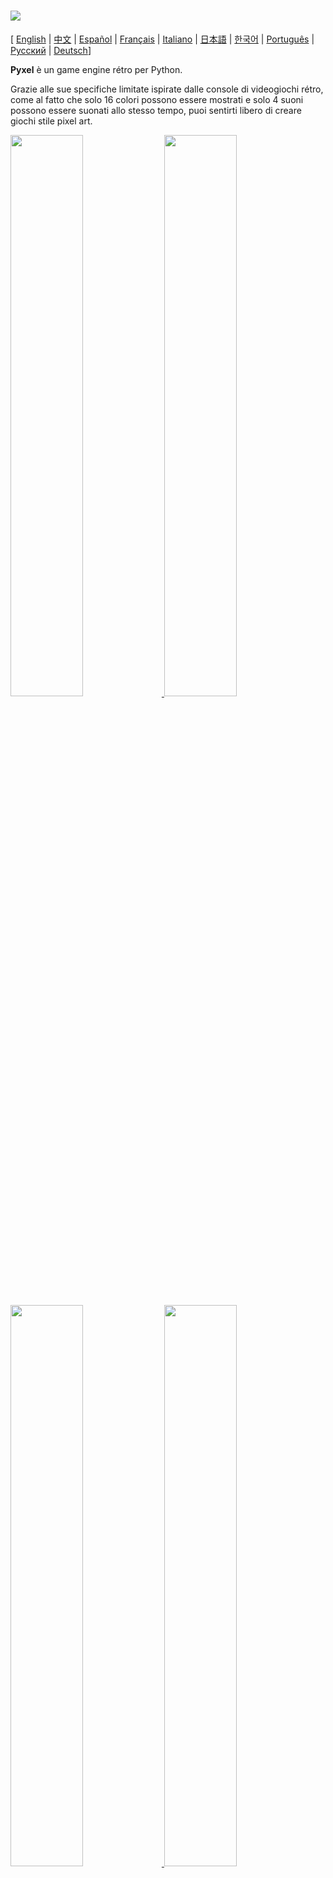 # <img src="images/pyxel_logo_152x64.png">

[ [English](README.md) | [中文](README.cn.md) | [Español](README.es.md) | [Français](README.fr.md) | [Italiano](README.it.md) | [日本語](README.ja.md) | [한국어](README.ko.md) | [Português](README.pt.md) | [Русский](README.ru.md) | [Deutsch](README.de.md)]

**Pyxel** è un game engine rétro per Python.

Grazie alle sue specifiche limitate ispirate dalle console di videogiochi rétro, come al fatto che solo 16 colori possono essere mostrati e solo 4 suoni possono essere suonati allo stesso tempo, puoi sentirti libero di creare giochi stile pixel art.

<a href="pyxel/examples/01_hello_pyxel.py" target="_blank">
<img src="pyxel/examples/screenshots/01_hello_pyxel.gif" width="48%">
</a>

<a href="pyxel/examples/02_jump_game.py" target="_blank">
<img src="pyxel/examples/screenshots/02_jump_game.gif" width="48%">
</a>

<a href="pyxel/examples/03_draw_api.py" target="_blank">
<img src="pyxel/examples/screenshots/03_draw_api.gif" width="48%">
</a>

<a href="pyxel/examples/04_sound_api.py" target="_blank">
<img src="pyxel/examples/screenshots/04_sound_api.gif" width="48%">
</a>

<a href="pyxel/editor/screenshots/image_tilemap_editor.gif" target="_blank">
<img src="pyxel/editor/screenshots/image_tilemap_editor.gif" width="48%">
</a>

<a href="pyxel/editor/screenshots/sound_music_editor.gif" target="_blank">
<img src="pyxel/editor/screenshots/sound_music_editor.gif" width="48%">
</a>

Le specifiche della console di gioco e API per Pyxel si riferiscono ai mozzafiato [PICO-8](https://www.lexaloffle.com/pico-8.php) e [TIC-80](https://tic.computer/).

Pyxel è open source e libero da usare. Cominciamo a fare giochi rétro con Pyxel!

## Specifiche

- Funziona su Windows, Mac, e Linux
- Codice si scrive con Python3
- Palette di 16 colori fissi
- 3 banche di immagini di dimensioni 256x256
- 8 tilemap di dimensioni 256x256
- 4 canali con 64 suoni definibili
- 8 musiche che possono combinare suoni arbitrari
- Input di tastiera, mouse, e controller
- Editor suoni e immagini

### Palette colori

<img src="pyxel/examples/screenshots/05_color_palette.png">
<br><br>
<img src="images/pyxel_palette.png">

## Come installare

### Windows

Prima di tutto, installa [Python3](https://www.python.org/) (versione 3.6.8 o maggiore).

Una volta che hai installato Python con l'installer ufficiale, **aggiungi Python alla PATH** selezionando il tasto mostrato qui:

<img src="images/python_installer.png">

Dopo, installa Pyxel con il comando `pip` seguente dalla linea di comando:

```sh
pip install -U pyxel
```

### Mac

Prima di tutto, nell'ambiente dove è installato [Homebrew](https://brew.sh/) installa [Python3](https://www.python.org/) (versione 3.6.8 o maggiore) e i pacchetti necessari con il comando seguente:

```sh
brew install python3 gcc sdl2 sdl2_image gifsicle
```

Si può installare Python3 in altri modi, ma tieni conto che bisognerebbe installare altre librerie.

Dopo, **riavvia il terminale** e installa Pyxel con il comando `pip3`:

```sh
pip3 install -U pyxel
```

### Linux

Installa [Python3](https://www.python.org/) (versione 3.6.8 o maggiore) e i pacchetti necessari nel modo appropriato per ogni distribuzione.

**Ubuntu:**

```sh
sudo apt install python3 python3-pip libsdl2-dev libsdl2-image-dev gifsicle
sudo -H pip3 install -U pyxel
```

### Altri ambienti

Per installare Pyxel in un ambiente diverso da quelli precedenti (32-bit Linux, Raspberry PI, ecc.), segui i procedimenti seguenti per compilare:

#### Installa strumenti e pacchetti necessari

- Toolchain compilazione C++ (dovrebbe includere i comandi gcc e make)
- libsdl2-dev e libsdl2-image-dev
- [Python3](https://www.python.org/) (versione 3.6.8 o maggiore) e comando pip

#### Esegui il comando seguente in qualsiasi cartella

```sh
git clone https://github.com/kitao/pyxel.git
cd pyxel
make -C pyxel/core clean all
pip3 install .
```

### Installa esempi

Dopo aver installato Pyxel, gli esempi di Pyxel saranno copiati nella corrente cartella con il comando seguente:

```sh
install_pyxel_examples
```

Gli esempi da copiare sono i seguenti:

- [01_hello_pyxel.py](pyxel/examples/01_hello_pyxel.py) - Applicazione più semplice
- [02_jump_game.py](pyxel/examples/02_jump_game.py) - Un gioco di salto con file Pyxel di risorsa
- [03_draw_api.py](pyxel/examples/03_draw_api.py) - Dimostrazione dell'API di disegno
- [04_sound_api.py](pyxel/examples/04_sound_api.py) - Dimostrazione dell'API di suono
- [05_color_palette.py](pyxel/examples/05_color_palette.py) - Lista di colori nella palette
- [06_click_game.py](pyxel/examples/06_click_game.py) - Gioco punta e clicca
- [07_snake.py](pyxel/examples/07_snake.py) - Gioco snake con colonna sonora
- [08_triangle_api.py](pyxel/examples/08_triangle_api.py) - Dimostrazione dell'API di disegno triangoli
- [09_shooter.py](pyxel/examples/09_shooter.py) - Gioco shoot'em up con transizioni schermo

Gli esempi possono essere eseguiti come qualsiasi file python:

**Windows:**

```sh
cd pyxel_examples
python 01_hello_pyxel.py
```

**Mac / Linux:**

```sh
cd pyxel_examples
python3 01_hello_pyxel.py
```

## Come usare

### Creare una applicazione Pyxel

Dopo aver importato il modulo Pyxel nel tuo codice python, Specifica la dimensione della finestra con la funzione `init`, poi avvia l'applicazione Pyxel con la funzione `run`.

```python
import pyxel

pyxel.init(160, 120)

def update():
    if pyxel.btnp(pyxel.KEY_Q):
        pyxel.quit()

def draw():
    pyxel.cls(0)
    pyxel.rect(10, 10, 20, 20, 11)

pyxel.run(update, draw)
```

I parametri della funzione `run` sono passate alla funzione `update` per aggiornare ogni frame e alla funzione `draw` per disegnare lo schermo quando necessario.

In una effettiva applicazione, è consigliato ricoprire codice pyxel in una classe come qui sotto:

```python
import pyxel

class App:
    def __init__(self):
        pyxel.init(160, 120)
        self.x = 0
        pyxel.run(self.update, self.draw)

    def update(self):
        self.x = (self.x + 1) % pyxel.width

    def draw(self):
        pyxel.cls(0)
        pyxel.rect(self.x, 0, 8, 8, 9)

App()
```

Si può anche scrivere codice semplice usando le funzioni `show` e `flip` per disegnare grafiche e animazioni semplici.

La funzione `show` mostra lo schermo e aspetta fino a che il tasto `ESC` non sia premuto.

```python
import pyxel

pyxel.init(120, 120)
pyxel.cls(1)
pyxel.circb(60, 60, 40, 7)
pyxel.show()
```

La funzione `flip` aggiorna lo schermo una volta.

```python
import pyxel

pyxel.init(120, 80)

while True:
    pyxel.cls(3)
    pyxel.rectb(pyxel.frame_count % 160 - 40, 20, 40, 40, 7)
    pyxel.flip()
```

### Controlli speciali

I controlli seguenti speciali possono essere eseguite mentre viene eseguita un'applicazione Pyxel:

- `Esc`<br>
Esci dall'applicazione
- `Alt(Option)+1`<br>
Salva uno screenshot sul desktop
- `Alt(Option)+2`<br>
Resetta il tempo d'inizio della registrazione schermo
- `Alt(Option)+3`<br>
Salva la registrazione schermo (gif) sul desktop (fino a 30 secondi)
- `Alt(Option)+0`<br>
Alterna il monitor di performance (fps, tempo d'aggiornamento, e tempo di disegno)
- `Alt(Option)+Enter`<br>
Alterna schermo intero

### Come creare una risorsa

Il Pyxel editor incluso può creare suoni ed immagini usate in un'applicazione Pyxel.

L'editor Pyxel è avviato con il comando seguente:

```sh
pyxeleditor [pyxel_resource_file]
```

Se il file di risorsa Pyxel (.pyxres) specificato esiste, allora il file viene caricato, e se non esiste, un nuovo file con quel nome viene creato.
Se il file risorsa viene omesso, il nome è `my_resource.pyxres`.

Dopo aver avviato l'editor Pyxel, il file può essere cambiato trascinando un'altro file risorsa. Se il file risorsa viene trascinato quando il tasto ``Ctrl``(``Cmd``) è premuto, solo il tipo di risorsa corrente (immagine/tilemap/suono/musica) che sta venendo modificata sarà caricato. Questa operazione permette di combinare multipli file risorsa in uno.

Il file risorsa creato può essere caricato con la funzione `load`.

L'editor Pyxel ha le seguenti modalità di modifica.

**Editor Immagini:**

La modalità per modificare banche d'immagini.

<img src="pyxel/editor/screenshots/image_editor.gif">

Trascinando un file png sullo schermo dell'editor immagini, l'immagine può essere caricata nella banca immagini selezionata.

**Editor Tilemap:**

La modalità per modificare tilemap immagini delle banche immagini sono posizionate in un modo a piastrelle.

<img src="pyxel/editor/screenshots/tilemap_editor.gif">

**Editor Suoni:**

Modalità per modificare suoni.

<img src="pyxel/editor/screenshots/sound_editor.gif">

**Editor Musica:**

La modalità per modificare musica in cui i suoni sono posizionati in ordine per poi essere risuonati.

<img src="pyxel/editor/screenshots/music_editor.gif">

### Altri metodi per creare risorse

Immagini e tilemap Pyxel possono anche essere creati nei modi seguenti:

- Crea un'immagine da una lista di stringhe con le funzioni `Image.set` o `Tilemap.set`
- Carica un file png nella palette Pyxel con la funzione `Image.load`

Suoni Pyxel possono anche essere creati nel modo seguente:

- Creare un suono da una stringa con le funzioni `Sound.set` o `Music.set`

Riferirsi al manuale dell'API per l'uso di queste funzioni.

### Come creare un eseguibile stand-alone

Usando il Pyxel Packager incluso, un eseguibile stand-alone che funzionerà anche in ambienti dove python non è installato può essere creato.

Per creare un eseguibile stand-alone, nell'ambiente dove è installato [PyInstaller](https://www.pyinstaller.org/) , specificare il file Python da essere usato per avviare l'applicazione con il comando `pyxelpackager` come segue:

```sh
pyxelpackager python_file
```

Quando il procedimento è completo, un eseguibile stand-alone è creato nella cartella `dist`

Se le risorce come file .pyxres e .png sono necessari, metterli nella cartella `assets` e saranno inclusi.

Si può anche specificare un'icona con l'opzione ``-i icon_file``.

## Manuale API

### Sistema

- `width`, `height`<br>
Lunghezza e altezza dello schermo

- `frame_count`<br>
Numero di frame passati

- `init(width, height, [caption], [scale], [palette], [fps], [quit_key], [fullscreen])`<br>
Inizializza l'applicazione Pyxel con la grandezza schermo (`width`, `height`). La grandezza massima dello schermo è 256<br>
Si può anche specificare il titolo della finestra con `caption`, la magnificazione del display con `scale`, il colore di palette con `palette`, il framerate con `fps`, la chiave per uscire dall'applicazione con `quit_key`, e se iniziare l'applicazione a schermo intero con `fullscreen`. `palette` è definita come una lista di 16 elementi di colori a 24 bit.<br>
per esempio: `pyxel.init(160, 120, caption="Pyxel with PICO-8 palette", palette=[0x000000, 0x1D2B53, 0x7E2553, 0x008751, 0xAB5236, 0x5F574F, 0xC2C3C7, 0xFFF1E8, 0xFF004D, 0xFFA300, 0xFFEC27, 0x00E436, 0x29ADFF, 0x83769C, 0xFF77A8, 0xFFCCAA], quit_key=pyxel.KEY_NONE, fullscreen=True)`

- `run(update, draw)`<br>
Inizia l'applicazione Pyxel e chiama la funzione `update` per aggiornare il frame e la funzione `draw` per disegnare

- `quit()`<br>
Uscire dall'applicazione Pyxel alla fine del frame corrente

- `flip()`<br>
Forza il disegno dello schermo (non usare in applicazioni normali)

- `show()`<br>
Disegna lo schermo e aspetta per sempre (non usare in applicazioni normali)

### Risorse

- `save(filename)`<br>
Salva il file risorsa (.pyxres) nella cartella d'esecuzione dello script

- `load(filename, [image], [tilemap], [sound], [music])`<br>
Leggi il file risorsa (.pyxres) dalla cartella d'esecuzione dello script. Se ``False`` è specificato per il tipo di risorsa (immagine/tilemap/suono/musica), la risorsa non sarà caricata.

### Input
- `mouse_x`, `mouse_y`<br>
La posizione corrente del cursore del mouse

- `mouse_wheel`<br>
Il valore corrente della rotella del mouse

- `btn(key)`<br>
Ritorna `True` se `key` è premuto, altrimenti ritorna `False` ([lista definizione tasti](pyxel/__init__.py))

- `btnp(key, [hold], [period])`<br>
Ritorna `True` se `key` è premuto quel frame, altrimenti ritorna `False`. Quando `hold` e `period` sono specificati, `True` sarà ritornato all'intervallo frame `period` quando `key` è premuto per più di `hold` frame

- `btnr(key)`<br>
Ritorna `True` se `key` è rilasciato quel frame, altrimenti ritorna `False`

- `mouse(visible)`<br>
Se `visible` è `True`, mostra il cursore mouse. Se `False`, nascondilo. Anche se il cursore mouse non è mostrato, la sua posizione è aggiornata.

### Grafica

- `image(img, [system])`<br>
Opera la banca immagini `img`(0-2) (vedere la classe Image). Se `system` è `True`, la banca immagine per il sistema può essere acquisito. 3 è per il font e l'editor risorse. 4 è per lo schermo del display<br>
per esempio: `pyxel.image(0).load(0, 0, "title.png")`

- `tilemap(tm)`<br>
Opera la tilemap `tm`(0-7) (vedere la classe Tilemap)

- `clip(x, y, w, h)`<br>
Imposta l'area di disegno dello schermo da (`x`, `y`) a lunghezza `w` e altezza `h`. Resettare l'area di disegno a schermo intero con `clip()`

- `pal(col1, col2)`<br>
Rimpiazza colore `col1` con `col2` al momento di disegno. `pal()` per tornare alla palette iniziale

- `cls(col)`<br>
Riempie lo schermo con `col`

- `pget(x, y)`<br>
Ritorna il colore del pixel su (`x`, `y`)

- `pset(x, y, col)`<br>
Disegna un pixel di colore `col` su (`x`, `y`)

- `line(x1, y1, x2, y2, col)`<br>
Disegna una linea di colore `col` da (`x1`, `y1`) a (`x2`, `y2`)

- `rect(x, y, w, h, col)`<br>
Disegna un rettangolo con lunghezza `w`, altezza `h` e colore `col` da (`x`, `y`)

- `rectb(x, y, w, h, col)`<br>
Disegna il contorno di un rettangolo di lunghezza `w`, altezza `h` e colore `col` da (`x`, `y`)

- `circ(x, y, r, col)`<br>
Disegna un cerchio di raggio `r` e colore `col` su (`x`, `y`)

- `circb(x, y, r, col)`<br>
Disegna il contorno di un cerchio di raggio `r` e colore `col` su (`x`, `y`)

- `tri(x1, y1, x2, y2, x3, y3, col)`<br>
Disegna un triangolo con vertici (`x1`, `y1`), (`x2`, `y2`), (`x3`, `y3`) e colore `col`

- `trib(x1, y1, x2, y2, x3, y3, col)`<br>
Disegna il contorno di un triangolo con vertici (`x1`, `y1`), (`x2`, `y2`), (`x3`, `y3`) e colore `col`

- `blt(x, y, img, u, v, w, h, [colkey])`<br>
Copia la regione di grandezza (`w`, `h`) da (`u`, `v`) della banca immagini `img`(0-2) a (`x`, `y`). Se un valore negativo è impostato per `w` e/o `h`, sarà invertito orizzontalmente o verticalmente. Se `colkey` è specificato, verrà trattato come colore trasparente

<img src="images/image_bank_mechanism.png">

- `bltm(x, y, tm, u, v, w, h, [colkey])`<br>
Disegna la tilemap `tm`(0-7) su (`x`, `y`) seguendo l'informazione delle piastrelle di grandezza (`w`, `h`) da (`u`, `v`). Se `colkey` è specificato, verrà trattato come colore trasparente. Una piastrella della tilemap è disegnata con una grandezza di 8x8, e se il numero di piastrella è 0, indica la regione (0, 0)-(7, 7) della banca immagini, se 1, indica (8, 0)-(15, 0)

<img src="images/tilemap_mechanism.png">

- `text(x, y, s, col)`<br>
Disegna una stringa `s` di colore `col` su (`x`, `y`)

### Audio

- `sound(snd, [system])`<br>
Opera il suono `snd`(0-63) (Vedere classe Sound). Se `system` è `True`, the sound 64 for system can be accessed<br>
per esempio: `pyxel.sound(0).speed = 60`

- `music(msc)`<br>
Opera la musica `msc`(0-7) (vedere la classe Music)

- `play_pos(ch)`<br>
Dà la posizione del playback sonoro di canale `ch`. I 100 e 1000 indicano il numero di suono e gli 1 e 10 indicano il numero della nota. Quando il playback è finito, ritorna `-1`

- `play(ch, snd, loop=False)`<br>
Suona `snd`(0-63) sul canale `ch`(0-3). Suona in ordine quando `snd` è una lista

- `playm(msc, loop=False)`<br>
Suona la musica `msc`(0-7)

- `stop([ch])`<br>
Ferma playback di tutti i canali. Se `ch`(0-3) è specificato, ferma solo il canale corrispondente

### Image Class

- `width`, `height`<br>
La lunghezza e l'altezza dell'immagine

- `data`<br>
I dati dell'immagine (lista bidimensionale da 256x256)

- `get(x, y)`<br>
Trova i dati dell'immagine su (`x`, `y`)

- `set(x, y, data)`<br>
Imposta i dati dell'immagine su (`x`, `y`) da un valore o una lista di stringhe<br>
per esempio: `pyxel.image(0).set(10, 10, ["1234", "5678", "9abc", "defg"])`

- `load(x, y, filename)`<br>
Leggi l'immagine png dalla cartella d'esecuzione dello script su (`x`, `y`)

- `copy(x, y, img, u, v, w, h)`<br>
Copia la regione di grandezza (`w`, `h`) da (`u`, `v`) della banca immagini `img`(0-2) a (`x`, `y`)

### Classe Tilemap

- `width`, `height`<br>
Lunghezza e altezza della tilemap

- `data`<br>
I dati della tilemap (lista bidimensionale da 256x256)

- `refimg`<br>
La banca immagini che la tilemap prende in riferimento

- `get(x, y)`<br>
Trova i dati della tilemap su (`x`, `y`)

- `set(x, y, data)`<br>
Imposta i dati della tilemap su (`x`, `y`) da un valore o una lista di stringhe.<br>
per esempio: `pyxel.tilemap(0).set(0, 0, ["000102", "202122", "a0a1a2", "b0b1b2"])`

- `copy(x, y, tm, u, v, w, h)`<br>
Copia la regione di grandezza (`w`, `h`) da (`u`, `v`) della tilemap `tm`(0-7) a (`x`, `y`)

### Classe Sound

- `note`<br>
Lista di note(0-127) (33 = 'A2' = 440Hz)

- `tone`<br>
Lista di toni(0:Triangolo / 1:Quadrato / 2:Impulso / 3:Rumore)

- `volume`<br>
Lista di volume(0-7)

- `effect`<br>
Lista di effetti(0:Nessuno / 1:Scivolo / 2:Vibrato / 3:Sfumato in uscita)

- `speed`<br>
Lunghezza di una nota(120 = 1 second per tone)

- `set(note, tone, volume, effect, speed)`<br>
Imposta una nota, tono, volume, ed effetto con una stringa. Se la lunghezza del tono, volume o effetto è minore della lunghezza della nota, è ripetuto dall'inizio

- `set_note(note)`<br>
Imposta la nota con una stringa fatta da 'CDEFGAB'+'#-'+'0123' o 'R'. Non sensibile al maiuscolo e gli spazi sono ignorati<br>
per esempio: `pyxel.sound(0).set_note("G2B-2D3R RF3F3F3")`

- `set_tone(tone)`<br>
Imposta il tono con una stringa fatta da 'TSPN'. Non sensibile al maiuscolo e gli spazi sono ignorati<br>
e.g. `pyxel.sound(0).set_tone("TTSS PPPN")`

- `set_volume(volume)`<br>
Imposta il volume con una stringa fatta da '01234567'. Non sensibile al maiuscolo e gli spazi sono ignorati<br>
e.g. `pyxel.sound(0).set_volume("7777 7531")`

- `set_effect(effect)`<br>
Imposta l'effetto con una stringa fatta da 'NSVF'. Non sensibile al maiuscolo e gli spazi sono ignorati<br>
e.g. `pyxel.sound(0).set_effect("NFNF NVVS")`

### Music Class

- `ch0`<br>
Lista di sound(0-63) suonata su canale 0. Se è specificata una lista vuota, il canale non è usato per playback

- `ch1`<br>
Lista di sound(0-63) suonata su canale 1. Se è specificata una lista vuota, il canale non è usato per playback

- `ch2`<br>
Lista di sound(0-63) suonata su canale 2. Se è specificata una lista vuota, il canale non è usato per playback

- `ch3`<br>
Lista di sound(0-63) suonata su canale 3. Se è specificata una lista vuota, il canale non è usato per playback

- `set(ch0, ch1, ch2, ch3)`<br>
Imposta la lista di sound(0-63) di tutti i canali. Se è specificata una lista vuota, il canale non è usato per playback<br>
per esempio: `pyxel.music(0).set([0, 1], [2, 3], [4], [])`

- `set_ch0(data)`<br>
Imposta la lista di sound(0-63) di canale 0

- `set_ch1(data)`<br>
Imposta la lista di sound(0-63) di canale 1

- `set_ch2(data)`<br>
Imposta la lista di sound(0-63) di canale 2

- `set_ch3(data)`<br>
Imposta la lista di sound(0-63) di canale 3

## Come contribuire

### Emettere un nuovo problema

Usare [il tracciante di problemi](https://github.com/kitao/pyxel/issues) per segnalare bug e richieste di miglioramenti/capacità nuove.
Prima di emettere un nuovo problema, cerca nel tracciante di problemi per assicurarti che non ci siano problemi simili già aperti.

Quando emettendo un problema, selezionare un template da [questo link](https://github.com/kitao/pyxel/issues/new/choose).

### Testare manualmente

Chiunque che testi il codice manualmente e segnali bug o consigli per miglioramenti nel tracciante di problemi sono benvenuti!

### Emettere una pull request

Patch/fix sono accettati in forma di pull request (PR). Assicurarsi che il problema per cui si emetta una pull request sia aperto nel tracciante di problemi.

Le pull request emesse sono presupposte di accettare di essere pubblicate sotto la [licenza MIT](LICENZA).

## Altre informazioni

- [Wiki](https://github.com/kitao/pyxel/wiki)
- [Subreddit](https://www.reddit.com/r/pyxel/)
- [Server Discord (Inglese)](https://discord.gg/FC7kUZJ)
- [Server Discord (Giapponese - 日本語版)](https://discord.gg/qHA5BCS)

## Licenza

Pyxel è sotto la [licenza MIT](http://en.wikipedia.org/wiki/MIT_License). Può essere riusato in software proprietario affinche tutte le copie del software includano una copia dei termini della licenza MIT e dei notice di copyright.

Pyxel usa il software seguente:

- [SDL2](https://www.libsdl.org/)
- [miniz-cpp](https://github.com/tfussell/miniz-cpp)
- [Gifsicle](https://www.lcdf.org/gifsicle/)
